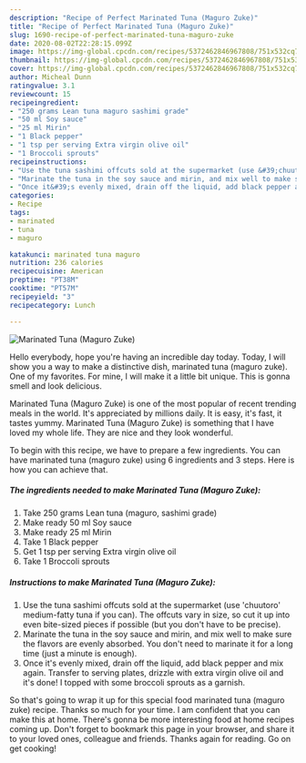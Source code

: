 ```yaml
---
description: "Recipe of Perfect Marinated Tuna (Maguro Zuke)"
title: "Recipe of Perfect Marinated Tuna (Maguro Zuke)"
slug: 1690-recipe-of-perfect-marinated-tuna-maguro-zuke
date: 2020-08-02T22:28:15.099Z
image: https://img-global.cpcdn.com/recipes/5372462846967808/751x532cq70/marinated-tuna-maguro-zuke-recipe-main-photo.jpg
thumbnail: https://img-global.cpcdn.com/recipes/5372462846967808/751x532cq70/marinated-tuna-maguro-zuke-recipe-main-photo.jpg
cover: https://img-global.cpcdn.com/recipes/5372462846967808/751x532cq70/marinated-tuna-maguro-zuke-recipe-main-photo.jpg
author: Micheal Dunn
ratingvalue: 3.1
reviewcount: 15
recipeingredient:
- "250 grams Lean tuna maguro sashimi grade"
- "50 ml Soy sauce"
- "25 ml Mirin"
- "1 Black pepper"
- "1 tsp per serving Extra virgin olive oil"
- "1 Broccoli sprouts"
recipeinstructions:
- "Use the tuna sashimi offcuts sold at the supermarket (use &#39;chuutoro&#39; medium-fatty tuna if you can). The offcuts vary in size, so cut it up into even bite-sized pieces if possible (but you don&#39;t have to be precise)."
- "Marinate the tuna in the soy sauce and mirin, and mix well to make sure the flavors are evenly absorbed. You don&#39;t need to marinate it for a long time (just a minute is enough)."
- "Once it&#39;s evenly mixed, drain off the liquid, add black pepper and mix again. Transfer to serving plates, drizzle with extra virgin olive oil and it&#39;s done! I topped with some broccoli sprouts as a garnish."
categories:
- Recipe
tags:
- marinated
- tuna
- maguro

katakunci: marinated tuna maguro 
nutrition: 236 calories
recipecuisine: American
preptime: "PT38M"
cooktime: "PT57M"
recipeyield: "3"
recipecategory: Lunch

---
```



![Marinated Tuna (Maguro Zuke)](https://img-global.cpcdn.com/recipes/5372462846967808/751x532cq70/marinated-tuna-maguro-zuke-recipe-main-photo.jpg)

Hello everybody, hope you're having an incredible day today. Today, I will show you a way to make a distinctive dish, marinated tuna (maguro zuke). One of my favorites. For mine, I will make it a little bit unique. This is gonna smell and look delicious.



Marinated Tuna (Maguro Zuke) is one of the most popular of recent trending meals in the world. It's appreciated by millions daily. It is easy, it's fast, it tastes yummy. Marinated Tuna (Maguro Zuke) is something that I have loved my whole life. They are nice and they look wonderful.


To begin with this recipe, we have to prepare a few ingredients. You can have marinated tuna (maguro zuke) using 6 ingredients and 3 steps. Here is how you can achieve that.

<!--inarticleads1-->

##### The ingredients needed to make Marinated Tuna (Maguro Zuke):

1. Take 250 grams Lean tuna (maguro, sashimi grade)
1. Make ready 50 ml Soy sauce
1. Make ready 25 ml Mirin
1. Take 1 Black pepper
1. Get 1 tsp per serving Extra virgin olive oil
1. Take 1 Broccoli sprouts




<!--inarticleads2-->

##### Instructions to make Marinated Tuna (Maguro Zuke):

1. Use the tuna sashimi offcuts sold at the supermarket (use &#39;chuutoro&#39; medium-fatty tuna if you can). The offcuts vary in size, so cut it up into even bite-sized pieces if possible (but you don&#39;t have to be precise).
1. Marinate the tuna in the soy sauce and mirin, and mix well to make sure the flavors are evenly absorbed. You don&#39;t need to marinate it for a long time (just a minute is enough).
1. Once it&#39;s evenly mixed, drain off the liquid, add black pepper and mix again. Transfer to serving plates, drizzle with extra virgin olive oil and it&#39;s done! I topped with some broccoli sprouts as a garnish.




So that's going to wrap it up for this special food marinated tuna (maguro zuke) recipe. Thanks so much for your time. I am confident that you can make this at home. There's gonna be more interesting food at home recipes coming up. Don't forget to bookmark this page in your browser, and share it to your loved ones, colleague and friends. Thanks again for reading. Go on get cooking!
